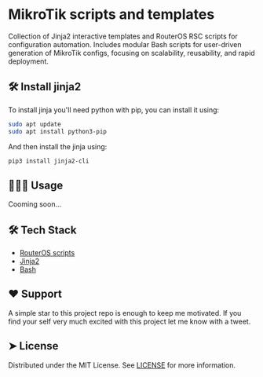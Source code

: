 # MikroTik scripts and templates
Collection of Jinja2 interactive templates and RouterOS RSC scripts for configuration automation. 
Includes modular Bash scripts for user-driven generation of MikroTik configs, 
focusing on scalability, reusability, and rapid deployment.


## 🛠️ Install jinja2
To install jinja you'll need python with pip, you can install it using:
```bash
sudo apt update
sudo apt install python3-pip
```
And then install the jinja using:
```bash
pip3 install jinja2-cli
```


## 🧑🏻‍💻 Usage
Cooming soon...


## 🛠️ Tech Stack
- [RouterOS scripts](https://help.mikrotik.com/docs/spaces/ROS/pages/47579229/Scripting)
- [Jinja2](https://jinja.palletsprojects.com/en/stable/)
- [Bash](https://www.gnu.org/software/bash/)


## ❤️ Support  
A simple star to this project repo is enough to keep me motivated. If you find your self very much excited with this project let me know with a tweet.


## ➤ License
Distributed under the MIT  License. See [LICENSE](LICENSE) for more information.